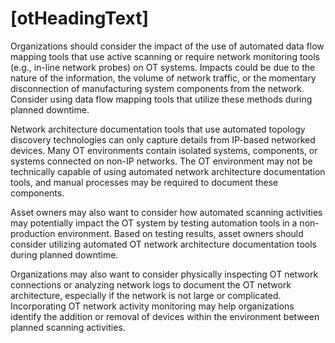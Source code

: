 # [otHeadingText]

Organizations should consider the impact of the use of automated data flow mapping tools that use active scanning or require network monitoring tools (e.g., in-line network probes) on OT systems. Impacts could be due to the nature of the information, the volume of network traffic, or the momentary disconnection of manufacturing system components from the network. Consider using data flow mapping tools that utilize these methods during planned downtime.

Network architecture documentation tools that use automated topology discovery technologies can only capture details from IP-based networked devices. Many OT environments contain isolated systems, components, or systems connected on non-IP networks. The OT environment may not be technically capable of using automated network architecture documentation tools, and manual processes may be required to document these components.

Asset owners may also want to consider how automated scanning activities may potentially impact the OT system by testing automation tools in a non-production environment. Based on testing results, asset owners should consider utilizing automated OT network architecture documentation tools during planned downtime.

Organizations may also want to consider physically inspecting OT network connections or analyzing network logs to document the OT network architecture, especially if the network is not large or complicated. Incorporating OT network activity monitoring may help organizations identify the addition or removal of devices within the environment between planned scanning activities.
